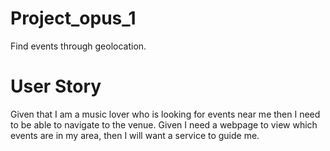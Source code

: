 # Project_opus_1

Find events through geolocation.

# User Story

Given that I am a music lover who is looking for events near me then I need to be able
to navigate to the venue. Given I need a webpage to view which events are in my area,
then I will want a service to guide me. 

# 